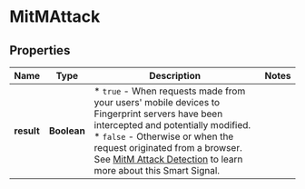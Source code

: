 

# MitMAttack


## Properties

| Name | Type | Description | Notes |
|------------ | ------------- | ------------- | -------------|
|**result** | **Boolean** | * `true` - When requests made from your users' mobile devices to Fingerprint servers have been intercepted and potentially modified.  * `false` - Otherwise or when the request originated from a browser. See [MitM Attack Detection](https://dev.fingerprint.com/docs/smart-signals-reference#mitm-attack-detection) to learn more about this Smart Signal.  |  |



